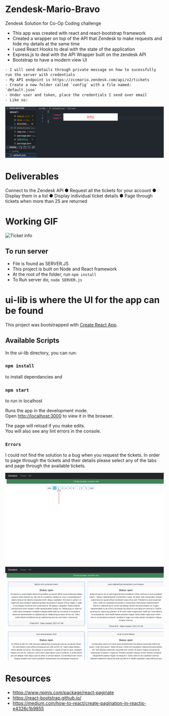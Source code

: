 # Zendesk-Mario-Bravo
Zendesk Solution for Co-Op Coding challenge 
- This app was created with react and react-bootstrap framework 
- Created a wrapper on top of the API that Zendesk to make requests and hide my details at the same time 
- I used React Hooks to deal with the state of the application 
- Express.js to deal with the API Wrapper built on the zendesk API
- Bootstrap to have a modern view UI
```
- I will send details through private message on how to sucessfully run the server with credentials
- My API endpoint is https://zccmario.zendesk.com/api/v2/tickets
- Create a new folder called `config` with a file named: `default.json`
- Under user and token, place the credentials I send over email
- Like so:
```
![Ticket info](/s3.png)

# Deliverables 
 Connect to the Zendesk API
● Request all the tickets for your account
● Display them in a list
● Display individual ticket details
● Page through tickets when more than 25 are returned

# Working GIF
![Ticket info](/working.gif)


## To run server 
- File is found as SERVER.JS
- This project is built on Node and React framework
- At the root of the folder, run ```npm install``` 
- To Run server do, ```node SERVER.js```

# ui-lib is where the UI for the app can be found
This project was bootstrapped with [Create React App](https://github.com/facebook/create-react-app).

## Available Scripts

In the ui-lib directory, you can run:
### `npm install` 
to install dependancies and 
### `npm start`
to run in localhost

Runs the app in the development mode.\
Open [http://localhost:3000](http://localhost:3000) to view it in the browser.

The page will reload if you make edits.\
You will also see any lint errors in the console.

### `Errors`
I could not find the solution to a bug when you request the tickets. In order to page through the tickets and their details please select any of the tabs and page through the available tickets. 

![Ticket info](/S1.png)
![Ticket info](/S2.png)

# Resources
- https://www.npmjs.com/package/react-paginate
- https://react-bootstrap.github.io/
- https://medium.com/how-to-react/create-pagination-in-reactjs-e4326c1b9855